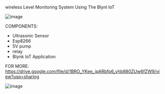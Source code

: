 wireless Level Monitoring System Using The Blynl IoT

![image](https://github.com/ssmk-problem-solver/Ardiuno-ESP-Projects/assets/172963811/8501c560-edaf-4495-b57a-bb1e93473d83)


COMPONENTS:

* Ultrasonic Sensor
* Esp8266
* 5V pump
* relay
* Blynk IoT Application

FOR MORE:
        https://drive.google.com/file/d/1BRO_YKee_jpARbfp6_yhb880ZUw6fZW9/view?usp=sharing




![image](https://github.com/ssmk-problem-solver/Ardiuno-ESP-Projects/assets/172963811/941ed444-f859-434a-bcf3-cd851f8a6e1a)

